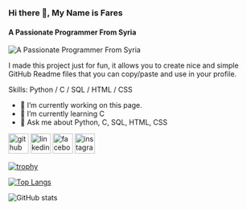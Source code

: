 ### Hi there 👋, My Name is Fares
#### A Passionate Programmer From Syria
![A Passionate Programmer From Syria](https://arturssmirnovs.github.io/github-profile-readme-generator/images/banner.png)

I made this project just for fun, it allows you to create nice and simple GitHub Readme files that you can copy/paste and use in your profile.

Skills: Python / C / SQL / HTML / CSS

- 🔭 I’m currently working on this page. 
- 🌱 I’m currently learning C 
- 💬 Ask me about Python, C, SQL, HTML, CSS 


[<img src='https://cdn.jsdelivr.net/npm/simple-icons@3.0.1/icons/github.svg' alt='github' height='40'>](https://github.com/https://github.com/faresajeb)  [<img src='https://cdn.jsdelivr.net/npm/simple-icons@3.0.1/icons/linkedin.svg' alt='linkedin' height='40'>](https://www.linkedin.com/in/https://www.linkedin.com/in/fares-ajeb-a82a2b263//)  [<img src='https://cdn.jsdelivr.net/npm/simple-icons@3.0.1/icons/facebook.svg' alt='facebook' height='40'>](https://www.facebook.com/https://www.facebook.com/Fares.Ajeeb15/)  [<img src='https://cdn.jsdelivr.net/npm/simple-icons@3.0.1/icons/instagram.svg' alt='instagram' height='40'>](https://www.instagram.com/https://www.facebook.com/Fares.Ajeeb15//)  

[![trophy](https://github-profile-trophy.vercel.app/?username=https://github.com/faresajeb)](https://github.com/ryo-ma/github-profile-trophy)

[![Top Langs](https://github-readme-stats.vercel.app/api/top-langs/?username=https://github.com/faresajeb)](https://github.com/anuraghazra/github-readme-stats)

![GitHub stats](https://github-readme-stats.vercel.app/api?username=https://github.com/faresajeb&show_icons=true)  

